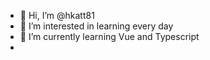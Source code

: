 - 👋 Hi, I’m @hkatt81
- 👀 I’m interested in learning every day
- 🌱 I’m currently learning Vue and Typescript
- 
<!---
hkatt81/hkatt81 is a ✨ special ✨ repository because its `README.md` (this file) appears on your GitHub profile.
You can click the Preview link to take a look at your changes.
--->
